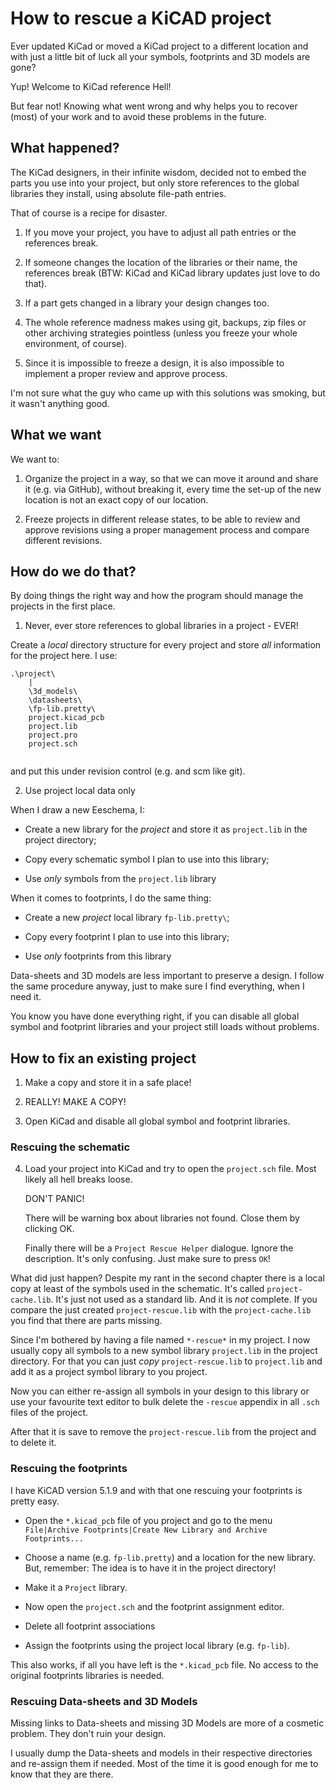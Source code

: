# How to rescue a KiCAD project

Ever updated KiCad or moved a KiCad project to a different location and with 
just a little bit of luck all your symbols, footprints and 3D models are gone?

Yup! Welcome to KiCad reference Hell!

But fear not! Knowing what went wrong and why helps you to recover (most) of 
your work and to avoid these problems in the future.

## What happened?

The KiCad designers, in their infinite wisdom, decided not to embed the parts
you use into your project, but only store references to the global libraries 
they install, using absolute file-path entries.

That of course is a recipe for disaster.

1. If you move your project, you have to adjust all path entries or the 
   references break.
   
2. If someone changes the location of the libraries or their name, the 
   references break (BTW: KiCad and KiCad library updates just love to do that).
   
3. If a part gets changed in a library your design changes too.

4. The whole reference madness makes using git, backups, zip files or other 
   archiving strategies pointless (unless you freeze your whole environment, 
   of course).

5. Since it is impossible to freeze a design, it is also impossible to implement
   a proper review and approve process.

I'm not sure what the guy who came up with this solutions was smoking, but it 
wasn't anything good.

## What we want

We want to:

1. Organize the project in a way, so that we can move it around and share it 
   (e.g. via GitHub), without breaking it, every time the set-up of the new 
   location is not an exact copy of our location.
   
2. Freeze projects in different release states, to be able to review and approve
   revisions using a proper management process and compare different revisions.

## How do we do that?

By doing things the right way and how the program should manage the projects in
the first place.

1. Never, ever store references to global libraries in a project - EVER!

Create a _local_ directory structure for every project and store _all_ 
information for the project here. I use:

```
.\project\
	|
	\3d_models\
	\datasheets\
	\fp-lib.pretty\
	project.kicad_pcb
	project.lib
	project.pro
	project.sch
  
```

and put this under revision control (e.g. and scm like git).

2. Use project local data only

When I draw a new Eeschema, I:

- Create a new library for the _project_ and store it as `project.lib` in the
  project directory;
  
- Copy every schematic symbol I plan to use into this library;

- Use _only_ symbols from the `project.lib` library

When it comes to footprints, I do the same thing:

- Create a new _project_ local library `fp-lib.pretty\`;

- Copy every footprint I plan to use into this library;

- Use _only_ footprints from this library

Data-sheets and 3D models are less important to preserve a design. I follow the
same procedure anyway, just to make sure I find everything, when I need it.

You know you have done everything right, if you can disable all global symbol 
and footprint libraries and your project still loads without problems.

## How to fix an existing project

1. Make a copy and store it in a safe place!

2. REALLY! MAKE A COPY!

3. Open KiCad and disable all global symbol and footprint libraries.

### Rescuing the schematic

4. Load your project into KiCad and try to open the `project.sch` file.
   Most likely all hell breaks loose. 
   
   DON'T PANIC!
   
   There will be warning box about libraries not found. Close them by clicking
   OK.
   
   Finally there will be a `Project Rescue Helper` dialogue. Ignore the 
   description. It's only confusing. Just make sure to press `OK`!
   
What did just happen? Despite my rant in the second chapter there is a local 
copy at least of the symbols used in the schematic. It's called 
`project-cache.lib`. It's just not used as a standard lib. And it is _not_ 
complete. If you compare the just created `project-rescue.lib` with the 
`project-cache.lib` you find that there are parts missing.

Since I'm bothered by having a file named `*-rescue*` in my project. I now 
usually copy all symbols to a new symbol library `project.lib` in the project
directory. For that you can just _copy_ `project-rescue.lib` to `project.lib` 
and add it as a project symbol library to you project.

Now you can either re-assign all symbols in your design to this library or use
your favourite text editor to bulk delete the `-rescue` appendix in all `.sch` 
files of the project.

After that it is save to remove the `project-rescue.lib` from the project and to
delete it.

### Rescuing the footprints

I have KiCAD version 5.1.9 and with that one rescuing your footprints is pretty
easy.

- Open the `*.kicad_pcb` file of you project and go to the menu
  `File|Archive Footprints|Create New Library and Archive Footprints...`

- Choose a name (e.g. `fp-lib.pretty`) and a location for the new library.
  But, remember: The idea is to have it in the project directory!
  
- Make it a `Project` library.
  
- Now open the `project.sch` and the footprint assignment editor.

- Delete all footprint associations

- Assign the footprints using the project local library (e.g. `fp-lib`).

This also works, if all you have left is the `*.kicad_pcb` file. No access to the 
original footprints libraries is needed.

### Rescuing Data-sheets and 3D Models

Missing links to Data-sheets and missing 3D Models are more of a cosmetic 
problem. They don't ruin your design.

I usually dump the Data-sheets and models in their respective directories and
re-assign them if needed. Most of the time it is good enough for me to know that 
they are there.
